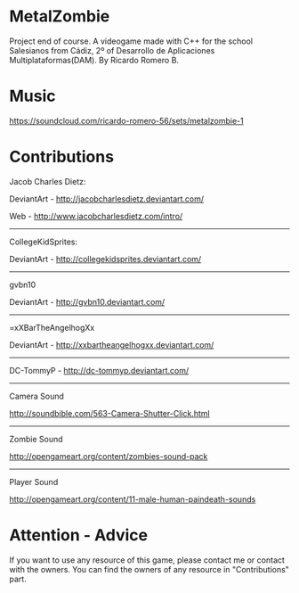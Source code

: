 ﻿MetalZombie
===========

Project end of course. A videogame made with C++ for the school Salesianos from Cádiz, 2º of Desarrollo de Aplicaciones Multiplataformas(DAM). By Ricardo Romero B.

Music
===========

https://soundcloud.com/ricardo-romero-56/sets/metalzombie-1

Contributions
===========

Jacob Charles Dietz:

DeviantArt - http://jacobcharlesdietz.deviantart.com/

Web - http://www.jacobcharlesdietz.com/intro/

---------------

CollegeKidSprites:

DeviantArt - http://collegekidsprites.deviantart.com/

---------------

gvbn10

DeviantArt - http://gvbn10.deviantart.com/

---------------

=xXBarTheAngelhogXx

DeviantArt - http://xxbartheangelhogxx.deviantart.com/

--------------

DC-TommyP - http://dc-tommyp.deviantart.com/

--------------
Camera Sound

http://soundbible.com/563-Camera-Shutter-Click.html

--------------
Zombie Sound

http://opengameart.org/content/zombies-sound-pack

--------------
Player Sound

http://opengameart.org/content/11-male-human-paindeath-sounds


Attention - Advice
===========

If you want to use any resource of this game, please contact me or contact with the owners. You can find the owners of any resource in "Contributions" part.
